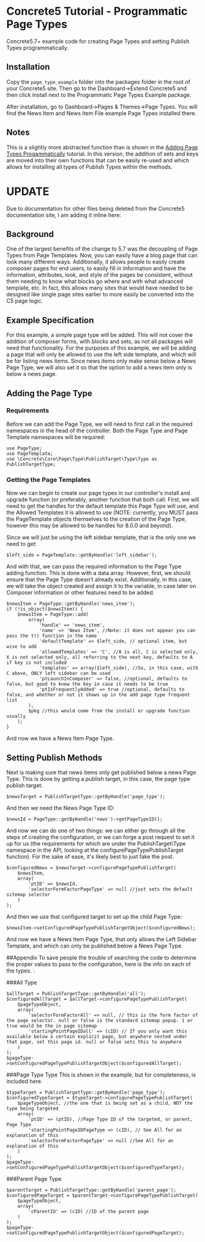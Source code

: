 # Concrete5 Tutorial - Programmatic Page Types
Concrete5.7+ example code for creating Page Types and setting Publish Types programmatically.

## Installation
Copy the `page_type_example` folder into the packages folder in the root of your Concrete5 site. Then go to the Dashboard->Extend Concrete5 and then click install next to the Programmatic Page Types Example package.

After installation, go to Dashboard->Pages & Themes->Page Types. You will find the News Item and News Item File example Page Types installed there.

## Notes
This is a slightly more abstracted function than is shown in the [Adding Page Types Progammatically](http://documentation.concrete5.org/developers/working-with-pages/adding-page-types-programmatically) tutorial.
In this version, the addition of sets and keys are moved into their own functions that can be easily re-used and which allows for installing all types of Publish Types within the methods.

# UPDATE
Due to documentation for other files being deleted from the Concrete5 documentation site, I am adding it inline here:

## Background
One of the largest benefits of the change to 5.7 was the decoupling of Page Types from Page Templates. Now, you can easily have a blog page that can look many different ways. Additionally, it allows people to easily create composer pages for end users, to easily fill in information and have the information, attributes, look, and style of the pages be consistent, without them needing to know what blocks go where and with what advanced template, etc. In fact, this allows many sites that would have needed to be designed like single page sites earlier to more easily be converted into the C5 page logic.

## Example Specification
For this example, a simple page type will be added. This will not cover the addition of composer forms, with blocks and sets, as not all packages will need that functionality. For the purposes of this example, we will be adding a page that will only be allowed to use the left side template, and which will be for listing news items. Since news items only make sense below a News Page Type, we will also set it so that the option to add a news item only is below a news page.

## Adding the Page Type
### Requirements
Before we can add the Page Type, we will need to first call in the required namespaces in the head of the controller. Both the Page Type and Page Template namespaces will be required:

    use PageType;
    use PageTemplate;
    use \Concrete\Core\Page\Type\PublishTarget\Type\Type as PublishTargetType;
    
### Getting the Page Templates
Now we can begin to create our page types in our controller's install and upgrade function (or preferably, another function that both call. First, we will need to get the handles for the default template this Page Type will use, and the Allowed Templates it is allowed to use (NOTE: currently, you MUST pass the PageTemplate objects themselves to the creation of the Page Type, however this may be allowed to be handles for 8.0.0 and beyond).

Since we will just be using the left sidebar template, that is the only one we need to get:

    $left_side = PageTemplate::getByHandle('left_sidebar');
    
And with that, we can pass the required information to the Page Type adding function. This is done with a data array. However, first, we should ensure that the Page Type doesn't already exist. Additionally, in this case, we will take the object created and assign it to the variable, in case later on Composer information or other features need to be added.

    $newsItem = PageType::getByHandle('news_item');
    if (!is_object($newsItem)) {
        $newsItem = PageType::add(
            array(
                'handle' => 'news_item',
                'name' => 'News Item', //Note: it does not appear you can pass the t() function in the name
                'defaultTemplate' => $left_side, // optional item, but wise to add
                'allowedTemplates' => 'C', //A is all, C is selected only, X is not selected only, all referring to the next key, defaults to A if key is not included
                'templates' => array($left_side), //So, in this case, with C above, ONLY left sidebar can be used
                'ptLaunchInComposer' => false, //optional, defaults to false, but good to know the key in case it needs to be true
                'ptIsFrequentlyAdded' => true //optional, defaults to false, and whether or not it shows up in the add page type frequent list
            ),
            $pkg //this would come from the install or upgrade function usually
        );
    }
    
And now we have a News Item Page Type.

## Setting Publish Methods
Next is making sure that news items only get published below a news Page Type. This is done by getting a publish target, in this case, the page type publish target:

    $newsTarget = PublishTargetType::getByHandle('page_type');
    
And then we need the News Page Type ID:

    $newsId = PageType::getByHandle('news')->getPageTypeID();

And now we can do one of two things: we can either go through all the steps of creating the configuration, or we can forge a post request to set it up for us (the requirements for which are under the PublishTarget\Type namespace in the API, looking at the configurePageTypePublishTarget function). For the sake of ease, it's likely best to just fake the post. 

    $configuredNews = $newsTarget->configurePageTypePublishTarget(
        $newsItem,
        array(
            'ptID' => $newsId,
            'selectorFormFactorPageType' => null //just sets the default sitemap selector
        )
    );
    
And then we use that configured target to set up the child Page Type:

    $newsItem->setConfiguredPageTypePublishTargetObject($configuredNews);
    
And now we have a News Item Page Type, that only allows the Left Sidebar Template, and which can only be published below a News Page Type.

##Appendix
To save people the trouble of searching the code to determine the proper values to pass to the configuration, here is the info on each of the types. :

###All Type

    $allTarget = PublishTargetType::getByHandle('all');
    $configuredAllTarget = $allTarget->configurePageTypePublishTarget(
        $pageTypeObject,
        array(
            'selectorFormFactorAll' => null, // this is the form factor of the page selector. null or false is the standard sitemap popup. 1 or true would be the in page sitemap
            'startingPointPageIDall' => (cID) // If you only want this available below a certain explicit page, but anywhere nested under that page, set this page id. null or false sets this to anywhere
        )
    );
    $pageType->setConfiguredPageTypePublishTargetObject($configuredAllTarget);
    
###Page Type Type
This is shown in the example, but for completeness, is included here.

    $typeTarget = PublishTargetType::getByHandle('page_type');
    $configuredTypeTarget = $typeTarget->configurePageTypePublishTarget(
        $pageTypeObject, //the one that is being set as a child, NOT the type being targeted
        array(
            'ptID' => (ptID), //Page Type ID of the targeted, or parent, Page Type
            'startingPointPageIDPageType => (cID), // See All for an explanation of this
            'selectorFormFactorPageType' => null //See All for an explanation of this
        )
    );
    $pageType->setConfiguredPageTypePublishTargetObject($configuredTypeTarget);

###Parent Page Type

    $parentTarget = PublishTargetType::getByHandle('parent_page');
    $configuredPageTarget = $parentTarget->configurePageTypePublishTarget(
        $pageTypeObject,
        array(
            'cParentID' => (cID) //ID of the parent page
        )
    );
    $pageType->setConfiguredPageTypePublishTargetObject($configuredPageTarget);
